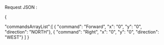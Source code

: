 Request JSON :

{

"commandsArrayList":[ {
        "command": "Forward",
        "x": "0",
        "y": "0",
        "direction": "NORTH"},
         {
        "command": "Right",
        "x": "0",
        "y": "0",
        "direction": "WEST"}
        ]
}
